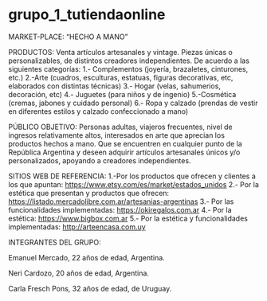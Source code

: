 # grupo_1_tutiendaonline

MARKET-PLACE: 
“HECHO A MANO”
 
PRODUCTOS:  Venta artículos artesanales y vintage. Piezas únicas o personalizables, de distintos creadores independientes. De acuerdo a las siguientes categorías: 
1.- Complementos (joyería, brazaletes, cinturones, etc.) 
2.-Arte (cuadros, esculturas, estatuas, figuras decorativas, etc, elaborados con distintas técnicas)
3.- Hogar (velas, sahumerios, decoración, etc) 
4.- Juguetes (para niños y de ingenio)
5.-Cosmética (cremas, jabones y cuidado personal)
6.- Ropa y calzado (prendas de vestir en diferentes estilos y calzado confeccionado a mano)

PÚBLICO OBJETIVO:  Personas adultas, viajeros frecuentes, nivel de ingresos relativamente altos, interesados en arte que aprecian los productos hechos a mano. Que se encuentren en cualquier punto de la República Argentina y deseen adquirir artículos artesanales únicos y/o personalizados, apoyando a creadores independientes.

SITIOS WEB DE REFERENCIA: 
1.-Por los productos que ofrecen y clientes a los que apuntan:  https://www.etsy.com/es/market/estados_unidos
2.- Por la estética que presentan y productos que ofrecen:  https://listado.mercadolibre.com.ar/artesanias-argentinas 
3.- Por las funcionalidades implementadas: https://okiregalos.com.ar
4.- Por la estética: https://www.bigbox.com.ar
5.- Por la estética y funcionalidades implementadas: http://arteencasa.com.uy


INTEGRANTES DEL GRUPO: 

Emanuel Mercado, 22 años de edad, Argentina.

Neri Cardozo, 20 años de edad, Argentina. 

Carla Fresch Pons, 32 años de edad, de Uruguay. 
